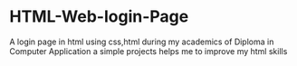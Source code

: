 # HTML-Web-login-Page
A login page in html using  css,html during my academics of Diploma in Computer Application a simple projects helps me to improve my html skills
